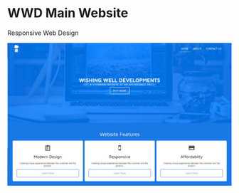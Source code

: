 # WWD Main Website
Responsive Web Design

![Screenshot](https://github.com/Littlenate2114/website/blob/master/screenshot.jpg)
